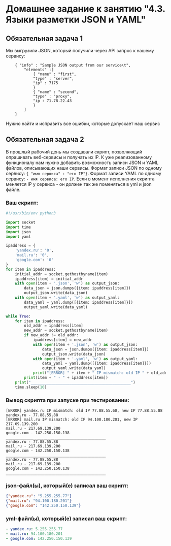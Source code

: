 # Домашнее задание к занятию "4.3. Языки разметки JSON и YAML"


## Обязательная задача 1
Мы выгрузили JSON, который получили через API запрос к нашему сервису:
```
    { "info" : "Sample JSON output from our service\t",
        "elements" :[
            { "name" : "first",
            "type" : "server",
            "ip" : 7175 
            }
            { "name" : "second",
            "type" : "proxy",
            "ip : 71.78.22.43
            }
        ]
    }
```
  Нужно найти и исправить все ошибки, которые допускает наш сервис

## Обязательная задача 2
В прошлый рабочий день мы создавали скрипт, позволяющий опрашивать веб-сервисы и получать их IP. К уже реализованному функционалу нам нужно добавить возможность записи JSON и YAML файлов, описывающих наши сервисы. Формат записи JSON по одному сервису: `{ "имя сервиса" : "его IP"}`. Формат записи YAML по одному сервису: `- имя сервиса: его IP`. Если в момент исполнения скрипта меняется IP у сервиса - он должен так же поменяться в yml и json файле.

### Ваш скрипт:
```python
#!/usr/bin/env python3

import socket
import time
import json
import yaml

ipaddress = {
    'yandex.ru': '0',
    'mail.ru': '0',
    'google.com': '0'
}
for item in ipaddress:
    initial_addr = socket.gethostbyname(item)
    ipaddress[item] = initial_addr
    with open(item + '.json', 'w') as output_json:
        data_json = json.dumps({item: ipaddress[item]})
        output_json.write(data_json)
    with open(item + '.yaml', 'w') as output_yaml:
        data_yaml = yaml.dump([{item: ipaddress[item]}])
        output_yaml.write(data_yaml)

while True:
    for item in ipaddress:
        old_addr = ipaddress[item]
        new_addr = socket.gethostbyname(item)
        if new_addr != old_addr:
            ipaddress[item] = new_addr
            with open(item + '.json', 'w') as output_json:
                data_json = json.dumps({item: ipaddress[item]})
                output_json.write(data_json)
            with open(item + '.yaml', 'w') as output_yaml:
                data_yaml = yaml.dump([{item: ipaddress[item]}])
                output_yaml.write(data_yaml)
            print("[ERROR] " + item + " IP mismatch: old IP " + old_addr + ", new IP " + new_addr)
        print(item + " - " + ipaddress[item])
    print("____________________________________________")
    time.sleep(10)
```

### Вывод скрипта при запуске при тестировании:
```
[ERROR] yandex.ru IP mismatch: old IP 77.88.55.60, new IP 77.88.55.88
yandex.ru - 77.88.55.88
[ERROR] mail.ru IP mismatch: old IP 94.100.180.201, new IP 217.69.139.200
mail.ru - 217.69.139.200
google.com - 142.250.150.138
____________________________________________
yandex.ru - 77.88.55.88
mail.ru - 217.69.139.200
google.com - 142.250.150.138
____________________________________________
yandex.ru - 77.88.55.88
mail.ru - 217.69.139.200
google.com - 142.250.150.138
____________________________________________
```

### json-файл(ы), который(е) записал ваш скрипт:
```json
{"yandex.ru": "5.255.255.77"}
{"mail.ru": "94.100.180.201"}
{"google.com": "142.250.150.139"}
```

### yml-файл(ы), который(е) записал ваш скрипт:
```yaml
- yandex.ru: 5.255.255.77
- mail.ru: 94.100.180.201
- google.com: 142.250.150.139
```
